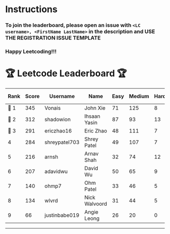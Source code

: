 # Instructions
### To join the leaderboard, please open an issue with `<LC username>, <FirstName LastName>` in the description and USE THE REGISTRATION ISSUE TEMPLATE
### Happy Leetcoding!!!


# 🏆 Leetcode Leaderboard 🏆

| Rank | Score | Username       | Name | Easy | Medium | Hard | Problems Solved |
|------|----------------|-----------------|-------------------|--------------|--------------|--------------|--------------|
| 🥇 1 | 345 | Vonais | John Xie | 71 | 125 | 8 | 204 |
| 🥈 2 | 312 | shadowion | Ihsaan Yasin | 87 | 93 | 13 | 193 |
| 🥉 3 | 291 | ericzhao16 | Eric Zhao | 48 | 111 | 7 | 166 |
| 4 | 284 | shreypatel703 | Shrey Patel | 49 | 107 | 7 | 163 |
| 5 | 216 | arnsh | Arnav Shah | 32 | 74 | 12 | 118 |
| 6 | 207 | adavidwu | David Wu | 50 | 65 | 9 | 124 |
| 7 | 140 | ohmp7 | Ohm Patel | 33 | 46 | 5 | 84 |
| 8 | 134 | wlvrd | Nick Walvoord | 31 | 44 | 5 | 80 |
| 9 | 66 | justinbabe019 | Angie Leong | 26 | 20 | 0 | 46 |
---
